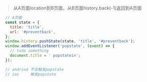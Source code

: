 

> 从A页面location到B页面，从B页面history.back(-1)返回到A页面

```js
  // A页面
  const state = {
    title: 'title',
    url: '#preventback',
  };
  window.history.pushState(state, 'title', '#preventback');
  window.addEventListener('popstate', (event) => {
    // todo something
    document.title = ' popstatein';
  });

  // andriod 不会触发popstate
  // ios     触发popstate
```